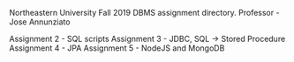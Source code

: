 Northeastern University Fall 2019 DBMS assignment directory.
Professor - Jose Annunziato

Assignment 2 - SQL scripts
Assignment 3 - JDBC, SQL -> Stored Procedure
Assignment 4 - JPA
Assignment 5 - NodeJS and MongoDB
